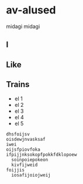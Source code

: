 # av-alused
midagi midagi
## I

## Like

## Trains
- el 1
- el 2
- el 3
- el 4
- el 5

```
dhsfoijsv
oisdewjnvasksaf
iwei
oijsfpiovfoka
ifpijjnksokopfpokkfdklopoew
  soinpoiepokeon
  kivfijweid
foijjis
  iosafijoiojweij
```
